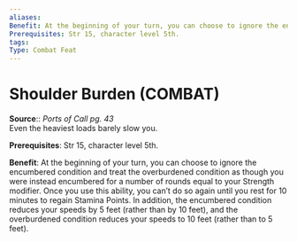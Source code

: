 ```yaml
---
aliases: 
Benefit: At the beginning of your turn, you can choose to ignore the encumbered condition and treat the overburdened condition as though you were instead encumbered for a number of rounds equal to your Strength modifier. Once you use this ability, you can’t do so again until you rest for 10 minutes to regain Stamina Points. In addition, the encumbered condition reduces your speeds by 5 feet (rather than by 10 feet), and the overburdened condition reduces your speeds to 10 feet (rather than to 5 feet).
Prerequisites: Str 15, character level 5th.  
tags: 
Type: Combat Feat
---
```


# Shoulder Burden (COMBAT)

**Source**:: _Ports of Call pg. 43_  
Even the heaviest loads barely slow you.  
  
**Prerequisites**: Str 15, character level 5th.  
  
**Benefit**: At the beginning of your turn, you can choose to ignore the encumbered condition and treat the overburdened condition as though you were instead encumbered for a number of rounds equal to your Strength modifier. Once you use this ability, you can’t do so again until you rest for 10 minutes to regain Stamina Points. In addition, the encumbered condition reduces your speeds by 5 feet (rather than by 10 feet), and the overburdened condition reduces your speeds to 10 feet (rather than to 5 feet).
